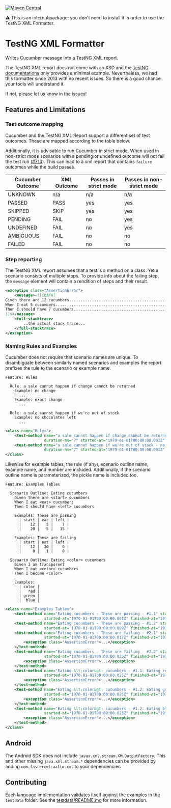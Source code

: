 [![Maven Central](https://img.shields.io/maven-central/v/io.cucumber/testng-xml-formatter.svg?label=Maven%20Central)](https://search.maven.org/search?q=g:io.cucumber%20AND%20a:testng-xml-formatter)

⚠️ This is an internal package; you don't need to install it in order to use the TestNG XML Formatter.

TestNG XML Formatter
===================

Writes Cucumber message into a TestNG XML report.

The TestNG XML report does not come with an XSD and the [TestNG documentations](https://testng-docs.readthedocs.io/testresults/#xml-reports)
only provides a minimal example. Nevertheless, we had this formatter since 2013
with no recent issues. So there is a good chance your tools will understand it.

If not, please let us know in the issues!

## Features and Limitations

### Test outcome mapping

Cucumber and the TestNG XML Report support a different set of test outcomes.
These are mapped according to the table below. 

Additionally, it is advisable to run Cucumber in strict mode. When used in
non-strict mode scenarios with a pending or undefined outcome will not fail
the test run ([#714](https://github.com/cucumber/common/issues/714)). This
can lead to a xml report that contains `failure` outcomes while the build
passes.

| Cucumber Outcome | XML Outcome | Passes in strict mode | Passes in non-strict mode |
|------------------|-------------|-----------------------|---------------------------|
| UNKNOWN          | n/a         | n/a                   | n/a                       |
| PASSED           | PASS        | yes                   | yes                       |            
| SKIPPED          | SKIP        | yes                   | yes                       |           
| PENDING          | FAIL        | no                    | yes                       |
| UNDEFINED        | FAIL        | no                    | yes                       |
| AMBIGUOUS        | FAIL        | no                    | no                        |
| FAILED           | FAIL        | no                    | no                        |


### Step reporting

The TestNG XML report assumes that a test is a method on a class. Yet a scenario
consists of multiple steps. To provide info about the failing step, the `message`
element will contain a rendition of steps and their result.

```xml
<exception class="AssertionError">
    <message><![CDATA[
Given there are 12 cucumbers................................................passed
When I eat 5 cucumbers......................................................passed
Then I should have 7 cucumbers..............................................failed
]]></message>
    <full-stacktrace>
        ..the actual stack trace...
    </full-stacktrace>    
</exception>
```

### Naming Rules and Examples

Cucumber does not require that scenario names are unique. To disambiguate
between similarly named scenarios and examples the report prefixes the rule
to the scenario or example name.

```feature
Feature: Rules

  Rule: a sale cannot happen if change cannot be returned
    Example: no change
      ...
    Example: exact change
      ...

  Rule: a sale cannot happen if we're out of stock
    Example: no chocolates left
      ...
```

```xml
<class name="Rules">
    <test-method name="a sale cannot happen if change cannot be returned - exact change" status="PASS"
                 duration-ms="7" started-at="1970-01-01T00:00:00.001Z" finished-at="1970-01-01T00:00:00.008Z"/>
    <test-method name="a sale cannot happen if we're out of stock - no chocolates left" status="PASS"
                 duration-ms="7" started-at="1970-01-01T00:00:00.001Z" finished-at="1970-01-01T00:00:00.008Z"/>
</class>
```

Likewise for example tables, the rule (if any), scenario outline name, example
name, and number are included. Additionally, if the scenario outline name is
parameterized, the pickle name is included too.

```feature
Feature: Examples Tables

  Scenario Outline: Eating cucumbers
    Given there are <start> cucumbers
    When I eat <eat> cucumbers
    Then I should have <left> cucumbers

    Examples: These are passing
      | start | eat | left |
      |    12 |   5 |    7 |
      |    20 |   5 |   15 |

    Examples: These are failing
      | start | eat | left |
      |    12 |  20 |    0 |
      |     0 |   1 |    0 |

  Scenario Outline: Eating <color> cucumbers
    Given I am transparent
    When I eat <color> cucumbers
    Then I become <color>

    Examples:
      | color | 
      |   red | 
      | green | 
      |  blue | 
```

```xml
<class name="Examples Tables">
    <test-method name="Eating cucumbers - These are passing - #1.1" status="PASS" duration-ms="7"
                 started-at="1970-01-01T00:00:00.001Z" finished-at="1970-01-01T00:00:00.008Z"/>
    <test-method name="Eating cucumbers - These are passing - #1.2" status="PASS" duration-ms="7"
                 started-at="1970-01-01T00:00:00.009Z" finished-at="1970-01-01T00:00:00.016Z"/>
    <test-method name="Eating cucumbers - These are failing - #2.1" status="FAIL" duration-ms="7" 
                 started-at="1970-01-01T00:00:00.017Z" finished-at="1970-01-01T00:00:00.024Z">
        <exception class="AssertionError">...</exception>
    </test-method>
    <test-method name="Eating cucumbers - These are failing - #2.2" status="FAIL" duration-ms="7" 
                 started-at="1970-01-01T00:00:00.025Z" finished-at="1970-01-01T00:00:00.032Z">
        <exception class="AssertionError">...</exception>
    </test-method>
    <test-method name="Eating &lt;color&gt; cucumbers - #1.1: Eating red cucumbers" status="FAIL" duration-ms="7" 
                 started-at="1970-01-01T00:00:00.025Z" finished-at="1970-01-01T00:00:00.040Z">
        <exception class="AssertionError">...</exception>
    </test-method>
    <test-method name="Eating &lt;color&gt; cucumbers - #1.2: Eating green cucumbers" status="FAIL" duration-ms="7" 
                 started-at="1970-01-01T00:00:00.025Z" finished-at="1970-01-01T00:00:00.048Z">
        <exception class="AssertionError">...</exception>
    </test-method>
    <test-method name="Eating &lt;color&gt; cucumbers - #1.2: Eating blue cucumbers" status="FAIL" duration-ms="7" 
                 started-at="1970-01-01T00:00:00.025Z" finished-at="1970-01-01T00:00:00.056Z">
        <exception class="AssertionError">...</exception>
    </test-method>
</class>
```
## Android

The Android SDK does not include `javax.xml.stream.XMLOutputFactory`. This and
other missing `java.xml.stream.*` dependencies can be provided by adding
`com.fasterxml:aalto-xml` to your dependencies.

## Contributing

Each language implementation validates itself against the examples in the
`testdata` folder. See the [testdata/README.md](testdata/README.md) for more
information.
